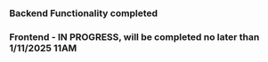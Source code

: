 ### Backend Functionality completed
### Frontend - IN PROGRESS, will be completed no later than 1/11/2025 11AM
